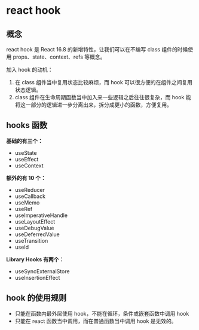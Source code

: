 # react hook

## 概念

react hook 是 React 16.8 的新增特性，让我们可以在不编写 class 组件的时候使用 props、state、context、refs 等概念。

加入 hook 的动机：

1. 在 class 组件当中复用状态比较麻烦，而 hook 可以很方便的在组件之间复用状态逻辑。
2. class 组件在生命周期函数当中加入来一些逻辑之后往往很复杂，而 hook 能将这一部分的逻辑进一步分离出来，拆分成更小的函数，方便复用。

## hooks 函数

**基础的有三个：**

- useState
- useEffect
- useContext

**额外的有 10 个：**

- useReducer
- useCallback
- useMemo
- useRef
- useImperativeHandle
- useLayoutEffect
- useDebugValue
- useDeferredValue
- useTransition
- useId

**Library Hooks 有两个：**

- useSyncExternalStore
- useInsertionEffect

## hook 的使用规则

- 只能在函数内最外层使用 hook，不能在循环，条件或嵌套函数中调用 hook
- 只能在 react 函数当中调用，而在普通函数当中调用 hook 是无效的。
